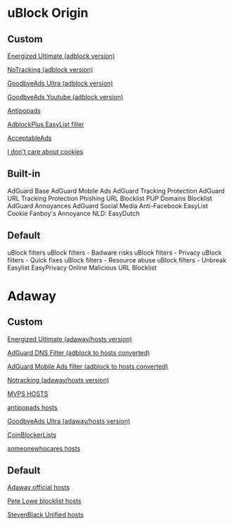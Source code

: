 # uBlock Origin

## Custom
[Energized Ultimate (adblock version)](https://block.energized.pro/ultimate/formats/filter)

[NoTracking (adblock version)](https://raw.githubusercontent.com/notracking/hosts-blocklists/master/adblock/adblock.txt)

[GoodbyeAds Ultra (adblock version)](https://raw.githubusercontent.com/jerryn70/GoodbyeAds/master/Formats/GoodbyeAds-Ultra-AdBlock-Filter.txt)

[GoodbyeAds Youtube (adblock version)](https://raw.githubusercontent.com/jerryn70/GoodbyeAds/master/Formats/GoodbyeAds-YouTube-AdBlock-Filter.txt)

[Antipopads](https://raw.githubusercontent.com/Yhonay/antipopads/master/popads.txt)

[AdblockPlus EasyList filler](https://easylist-downloads.adblockplus.org/abp-filters-anti-cv.txt)

[AcceptableAds](https://easylist-downloads.adblockplus.org/exceptionrules.txt)

[I don't care about cookies](https://www.i-dont-care-about-cookies.eu/abp/)

## Built-in
AdGuard Base
AdGuard Mobile Ads
AdGuard Tracking Protection
AdGuard URL Tracking Protection
Phishing URL Blocklist
PUP Domains Blocklist
AdGuard Annoyances
AdGuard Social Media
Anti-Facebook
EasyList Cookie
Fanboy's Annoyance
NLD: EasyDutch

## Default
uBlock filters
uBlock filters - Badware risks
uBlock filters - Privacy
uBlock filters - Quick fixes
uBlock filters - Resource abuse
uBlock filters - Unbreak
Easylist
EasyPrivacy
Online Malicious URL Blocklist

# Adaway

## Custom
[Energized Ultimate (adaway/hosts version)](https://block.energized.pro/ultimate/formats/hosts.txt)

[AdGuard DNS Filter (adblock to hosts converted)](https://raw.githubusercontent.com/r-a-y/mobile-hosts/master/AdguardDNS.txt)

[AdGuard Mobile Ads filter (adblock to hosts converted)](https://raw.githubusercontent.com/r-a-y/mobile-hosts/master/AdguardMobileAds.txt)

[Notracking (adaway/hosts version)](https://raw.githubusercontent.com/notracking/hosts-blocklists/master/hostnames.txt)

[MVPS HOSTS](https://winhelp2002.mvps.org/hosts.txt)

[antipopads hosts](https://raw.githubusercontent.com/Yhonay/antipopads/master/hosts)

[GoodbyeAds Ultra (adaway/hosts version)](https://raw.githubusercontent.com/jerryn70/GoodbyeAds/master/Hosts/GoodbyeAds-Ultra.txt)

[CoinBlockerLists](https://zerodot1.gitlab.io/CoinBlockerLists/hosts)

[someonewhocares hosts](https://someonewhocares.org/hosts/zero/hosts)

## Default
[Adaway official hosts](https://adaway.org/hosts.txt)

[Pete Lowe blocklist hosts](https://pgl.yoyo.org/adservers/serverlist.php?hostformat=hosts&showintro=0&mimetype=plaintext)

[StevenBlack Unified hosts](https://raw.githubusercontent.com/StevenBlack/hosts/master/hosts)
